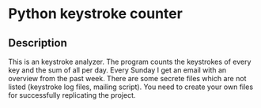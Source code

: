 # Python keystroke counter

## Description

This is an keystroke analyzer. The program counts the keystrokes of every key and the sum of all per day. Every Sunday I get an email with an overview from the past week. There are some secrete files which are not listed (keystroke log files, mailing script). You need to create your own files for successfully replicating the project.